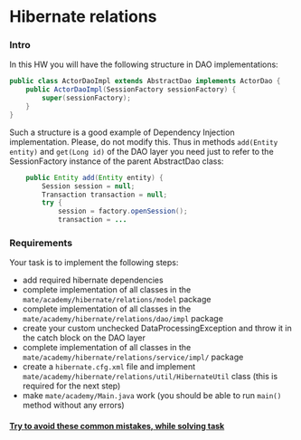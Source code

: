 # Hibernate relations

### Intro

In this HW you will have the following structure in DAO implementations:
```java
public class ActorDaoImpl extends AbstractDao implements ActorDao {
    public ActorDaoImpl(SessionFactory sessionFactory) {
        super(sessionFactory);
    }
}
```
Such a structure is a good example of Dependency Injection implementation. Please, do not modify this.
Thus in methods `add(Entity entity)` and `get(Long id)` of the DAO layer you need just to refer to the SessionFactory instance of the parent AbstractDao class:

```java
    public Entity add(Entity entity) {
        Session session = null;
        Transaction transaction = null;
        try {
            session = factory.openSession();
            transaction = ...
```

### Requirements

Your task is to implement the following steps:
- add required hibernate dependencies
- complete implementation of all classes in the `mate/academy/hibernate/relations/model` package
- complete implementation of all classes in the `mate/academy/hibernate/relations/dao/impl` package
- create your custom unchecked DataProcessingException and throw it in the catch block on the DAO layer
- complete implementation of all classes in the `mate/academy/hibernate/relations/service/impl/` package
- create a `hibernate.cfg.xml` file and implement `mate/academy/hibernate/relations/util/HibernateUtil` class (this is required for the next step)
- make `mate/academy/Main.java` work (you should be able to run `main()` method without any errors)

#### [Try to avoid these common mistakes, while solving task](./checklist.md)
